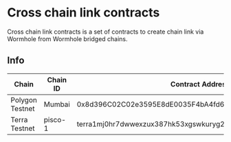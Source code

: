 # Cross chain link contracts

Cross chain link contracts is a set of contracts to create chain link via Wormhole from Wormhole bridged chains.

## Info

| Chain           | Chain ID | Contract Address                                                 |
| --------------- | -------- | ---------------------------------------------------------------- |  
| Polygon Testnet | Mumbai   | 0x8d396C02C02e3595E8dE0035F4bA4fd67bcB83C1                       |
| Terra Testnet   | pisco-1  | terra1mj0hr7dwwexzux387hk53xgswkuryg2yvgtrpzfl494wvfsu9trsh8dxaz |